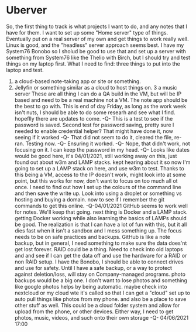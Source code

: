 # Uberver

So, the first thing to track is what projects I want to do, and any notes that I have for them.
I want to set up some "Home server" type of things.
Eventually put on a real server of my own and get things to work really well.
Linux is good, and the "headless" server approach seems best. 
I have my System76 Bonobo so I sholud be good to use that and set up a server with something from System76 like the 
Thelio with Birch, but I should try and test things on my laptop first.
What I need to find:
three things to put into the laptop and test.
1. a cloud-based note-taking app or site or something.
2. Jellyfin or something similar as a cloud to host things on.
3 a music server
These are all thing I can do a QA build in the VM, but will be IP based and need to be a real machine not a VM.
The note app should be the best to go with.
This is end of day Friday, as long as the work week isn't nuts, I should be able to do some researh and see what I find.
hopeflly there are updates to come.
-Q-
This is a test to see if the password is saved.
Second test for password saving, pretty sure I needed to enable credential helper?
That might have done it, now seeing if it worked
-Q-
That did not seem to do it, cleared the file, re-ran.
Testing now.
-Q-
Ensuring it worked.
-Q-
Nope, that didn't work,
not focusing on it.
I can keep the password in my head.
-Q-
Looks like dates would be good here,
it's 04/01/2021, still working away on this, just found out about w3m and LAMP stacks.
kept hearing about it so now I'm going to set up a LAMP stack on here, and use w3m to test.
Thanks to this being a VM, access to the IP doesn't work, might look into at some point, but this works for now,
don't want to focus on too much all ot once.
I need to find out how I set up the colours of the command line and then save the write up.
Look into using a droplet or something vs hosting and buying a domain.
now to see if I remember the git commands to get this online.
-Q-04/01/2021
GitHub seems to work well for notes. We'll keep that going.
next thing is Docker and a LAMP stack. getting Docker working while also learning the basics of
LAMPs should be good.
The realization is that I can have a lot of fun with this, but it all dies fast when it isn't 
a sandbox and I mess something up.
The focus needs to be on safe practices and backups.
GitHub is like a note backup, but in general, I need something to make sure the data does'nt get lost forever. RAID could be a thing. Need to check into old laptops and and see if I can get the data off and use the hardware for a RAID or non RAID setup. I have the Bonobo, I should be able to connect drives and use for safety.
Until I have a safe backup, or a way to protect against deletion/loss, will stay on Company-managed programs.
photo backups would be a big one. I don't want to lose photos and something like google photos helps by being automatic. 
maybe check into nextcloud or my cloud wte it's called so that I can get a "cloud" set up to auto pull things like photos from my phone. and also be a place to save other stuff as well.
This could be a cloud folder system and allow for upload from the phone, or other devices.
Either way, I need to get photos, music, videos, and such onto their own storage
-Q- 04/06/2021 17:00
